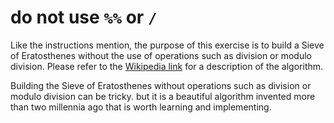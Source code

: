 # do not use `%%` or `/`

Like the instructions mention, the purpose of this exercise is to build a Sieve of Eratosthenes without the use of operations such as division or modulo division.
Please refer to the [Wikipedia link][wikipedia] for a description of the algorithm.

Building the Sieve of Eratosthenes without operations such as division or modulo division can be tricky.
but it is a beautiful algorithm invented more than two millennia ago that is worth learning and implementing.

[wikipedia]: https://en.wikipedia.org/wiki/Sieve_of_Eratosthenes
